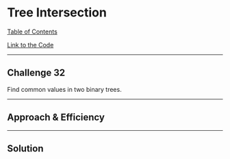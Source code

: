 # Tree Intersection

[Table of Contents](../../../README.md)

[Link to the Code](./tree-intersection.js)

---

## Challenge 32
Find common values in two binary trees.

---

## Approach & Efficiency



---

## Solution

<!-- ![whiteboard}](../../../assets/repeated_word.png); -->
